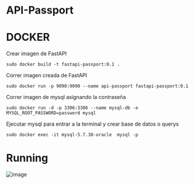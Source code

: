 # API-Passport

# DOCKER

Crear imagen de FastAPI

    sudo docker build -t fastapi-passport:0.1 .

Correr imagen creada de FastAPI

    sudo docker run -p 9090:9090 --name api-passport fastapi-passport:0.1


Correr imagen de mysql asignando la contraseña

    sudo docker run -d -p 3306:3306 --name mysql-db -e MYSQL_ROOT_PASSWORD=password mysql

Ejecutar mysql para entrar a la terminal y crear base de datos o querys

    sudo docker exec -it mysql-5.7.38-oracle  mysql -p


# Running

![image](https://user-images.githubusercontent.com/59150442/169755200-b78f6d7e-ebd2-43c0-b98f-23ab7501733b.png)
